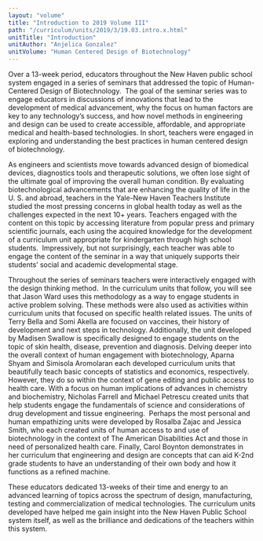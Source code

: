 ```yaml
---
layout: "volume"
title: "Introduction to 2019 Volume III"
path: "/curriculum/units/2019/3/19.03.intro.x.html"
unitTitle: "Introduction"
unitAuthor: "Anjelica Gonzalez"
unitVolume: "Human Centered Design of Biotechnology"
---
```

<main>
<p>Over a 13-week period, educators throughout the New Haven public school system engaged in a series of seminars that addressed the topic of Human-Centered Design of Biotechnology.<span>&nbsp; </span>The goal of the seminar series was to engage educators in discussions of innovations that lead to the development of medical advancement, why the focus on human factors are key to any technology&rsquo;s success, and how novel methods in engineering and design can be used to create accessible, affordable, and appropriate medical and health-based technologies. In short, teachers were engaged in exploring and understanding the best practices in human centered design of biotechnology.&nbsp;</p>
<p></p>
<p>As engineers and scientists move towards advanced design of biomedical devices, diagnostics tools and therapeutic solutions, we often lose sight of the ultimate goal of improving the overall human condition. By evaluating biotechnological advancements that are enhancing the quality of life in the U. S. and abroad, teachers in the Yale-New Haven Teachers Institute studied the most pressing concerns in global health today as well as the challenges expected in the next 10+ years. Teachers engaged with the content on this topic by accessing literature from popular press and primary scientific journals, each using the acquired knowledge for the development of a curriculum unit appropriate for kindergarten through high school students.<span>&nbsp; </span>Impressively, but not surprisingly, each teacher was able to engage the content of the seminar in a way that uniquely supports their students&rsquo; social and academic developmental stage.</p>
<p></p>
<p>Throughout the series of seminars teachers were interactively engaged with the design thinking method.<span>&nbsp; </span>In the curriculum units that follow, you will see that Jason Ward uses this methodology as a way to engage students in active problem solving. These methods were also used as activities within curriculum units that focused on specific health related issues. The units of Terry Bella and Somi Akella are focused on vaccines, their history of development and next steps in technology. Additionally, the unit developed by Madisen Swallow is specifically designed to engage students on the topic of skin health, disease, prevention and diagnosis. Delving deeper into the overall context of human engagement with biotechnology, Aparna Shyam and Simisola Aromolaran each developed curriculum units that beautifully teach basic concepts of statistics and economics, respectively. However, they do so within the context of gene editing and public access to health care. With a focus on human implications of advances in chemistry and biochemistry, Nicholas Farrell and Michael Petrescu created units that help students engage the fundamentals of science and considerations of drug development and tissue engineering.<span>&nbsp; </span>Perhaps the most personal and human empathizing units were developed by Rosalba Zajac and Jessica Smith, who each created units of human access to and use of biotechnology in the context of The American Disabilities Act and those in need of personalized health care. Finally, Carol Boynton demonstrates in her curriculum that engineering and design are concepts that can aid K-2nd grade students to have an understanding of their own body and how it functions as a refined machine.</p>
<p></p>
<p>These educators dedicated 13-weeks of their time and energy to an advanced learning of topics across the spectrum of design, manufacturing, testing and commercialization of medical technologies. The curriculum units developed have helped me gain insight into the New Haven Public School system itself, as well as the brilliance and dedications of the teachers within this system.</p>
</main>

